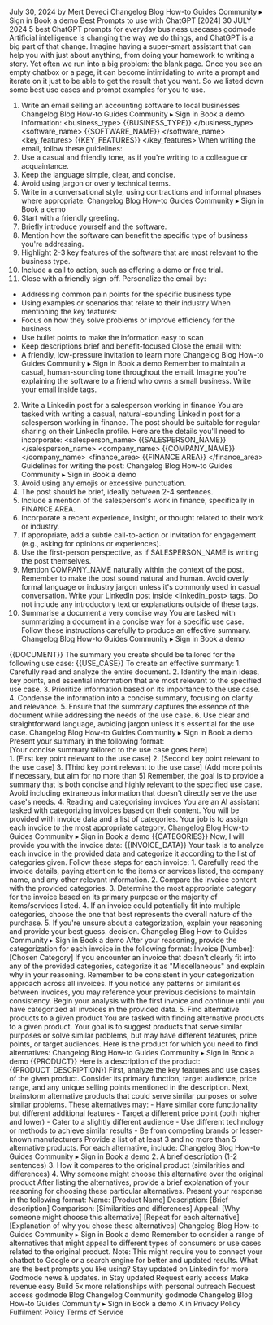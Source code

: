 July 30, 2024 by Mert Deveci
Changelog Blog How-to Guides Community
▸
Sign in
Book a demo
Best Prompts to use with ChatGPT [2024]
30 JULY 2024
5 best ChatGPT
prompts for
everyday business
usecases
godmode
Artificial intelligence is changing the way we do things, and ChatGPT is a big part of that change.
Imagine having a super-smart assistant that can help you with just about anything, from doing your
homework to writing a story.
Yet often we run into a big problem: the blank page.
Once you see an empty chatbox or a page, it can become intimidating to write a prompt and iterate on
it just to be able to get the result that you want.
So we listed down some best use cases and prompt examples for you to use.
1. Write an email selling an accounting software to local businesses
Changelog
Blog How-to Guides Community
▸
Sign in
Book a demo
information:
<business_type>
{{BUSINESS_TYPE}}
</business_type>
<software_name>
{{SOFTWARE_NAME}}
</software_name>
<key_features>
{{KEY_FEATURES}}
</key_features>
When writing the email, follow these guidelines:
1. Use a casual and friendly tone, as if you're writing to a colleague or
acquaintance.
2. Keep the language simple, clear, and concise.
3. Avoid using jargon or overly technical terms.
4. Write in a conversational style, using contractions and informal phrases
where appropriate.
Changelog
Blog
How-to Guides
Community
▸
Sign in
Book a demo
1. Start with a friendly greeting.
2. Briefly introduce yourself and the software.
3. Mention how the software can benefit the specific type of business you're
addressing.
4. Highlight 2-3 key features of the software that are most relevant to the
business type.
5. Include a call to action, such as offering a demo or free trial.
6. Close with a friendly sign-off.
Personalize the email by:
- Addressing common pain points for the specific business type
- Using examples or scenarios that relate to their industry
When mentioning the key features:
- Focus on how they solve problems or improve efficiency for the business
- Use bullet points to make the information easy to scan
- Keep descriptions brief and benefit-focused
Close the email with:
- A friendly, low-pressure invitation to learn more
Changelog Blog How-to Guides Community
▸ Sign in
Book a demo
Remember to maintain a casual, human-sounding tone throughout the email.
Imagine you're explaining the software to a friend who owns a small business.
Write your email inside <email> tags.
2. Write a Linkedin post for a salesperson working in finance
You are tasked with writing a casual, natural-sounding LinkedIn post for a
salesperson working in finance. The post should be suitable for regular
sharing on their LinkedIn profile. Here are the details you'll need to
incorporate:
<salesperson_name>
{{SALESPERSON_NAME}}
</salesperson_name>
<company_name>
{{COMPANY_NAME}}
</company_name>
<finance_area>
{{FINANCE AREA}}
</finance_area>
Guidelines for writing the post:
Changelog Blog How-to Guides Community
▸
Sign in
Book a demo
2. Avoid using any emojis or excessive punctuation.
3. The post should be brief, ideally between 2-4 sentences.
4. Include a mention of the salesperson's work in finance, specifically in
FINANCE AREA.
5. Incorporate a recent experience, insight, or thought related to their work or
industry.
6. If appropriate, add a subtle call-to-action or invitation for engagement (e.g.,
asking for opinions or experiences).
7. Use the first-person perspective, as if SALESPERSON_NAME is writing the
post themselves.
8. Mention COMPANY_NAME naturally within the context of the post.
Remember to make the post sound natural and human. Avoid overly formal
language or industry jargon unless it's commonly used in casual conversation.
Write your LinkedIn post inside <linkedin_post> tags. Do not include any
introductory text or explanations outside of these tags.
3. Summarise a document a very concise way
You are tasked with summarizing a document in a concise way for a specific
use case. Follow these instructions carefully to produce an effective summary.
Changelog Blog How-to Guides Community
▸
Sign in
Book a demo
<document>
{{DOCUMENT}}
</document>
The summary you create should be tailored for the following use case:
<use_case>
{{USE_CASE}}
</use_case>
To create an effective summary:
1. Carefully read and analyze the entire document.
2. Identify the main ideas, key points, and essential information that are most
relevant to the specified use case.
3. Prioritize information based on its importance to the use case.
4. Condense the information into a concise summary, focusing on clarity and
relevance.
5. Ensure that the summary captures the essence of the document while
addressing the needs of the use case.
6. Use clear and straightforward language, avoiding jargon unless it's essential
for the use case.
Changelog Blog How-to Guides
Community
▸
Sign in
Book a demo
Present your summary in the following format:
<summary>
[Your concise summary tailored to the use case goes here]
</summary>
<key_points>
1. [First key point relevant to the use case]
2. [Second key point relevant to the use case]
3. [Third key point relevant to the use case]
(Add more points if necessary, but aim for no more than 5)
</key_points>
Remember, the goal is to provide a summary that is both concise and highly
relevant to the specified use case. Avoid including extraneous information that
doesn't directly serve the use case's needs.
4. Reading and categorising invoices
You are an Al assistant tasked with categorizing invoices based on their
content. You will be provided with invoice data and a list of categories. Your
job is to assign each invoice to the most appropriate category.
Changelog Blog How-to Guides Community
▸
Sign in
Book a demo
<categories>
{{CATEGORIES}}
</categories>
Now, I will provide you with the invoice data:
<invoice_data>
{{INVOICE_DATA}}
</invoice_data>
Your task is to analyze each invoice in the provided data and categorize it
according to the list of categories given. Follow these steps for each invoice:
1. Carefully read the invoice details, paying attention to the items or services
listed, the company name, and any other relevant information.
2. Compare the invoice content with the provided categories.
3. Determine the most appropriate category for the invoice based on its
primary purpose or the majority of items/services listed.
4. If an invoice could potentially fit into multiple categories, choose the one
that best represents the overall nature of the purchase.
5. If you're unsure about a categorization, explain your reasoning and provide
your best guess.
decision.
Changelog Blog How-to Guides Community
▸
Sign in
Book a demo
After your reasoning, provide the categorization for each invoice in the
following format:
<categorization>
Invoice [Number]: [Chosen Category]
</categorization>
If you encounter an invoice that doesn't clearly fit into any of the provided
categories, categorize it as "Miscellaneous" and explain why in your reasoning.
Remember to be consistent in your categorization approach across all
invoices. If you notice any patterns or similarities between invoices, you may
reference your previous decisions to maintain consistency.
Begin your analysis with the first invoice and continue until you have
categorized all invoices in the provided data.
5. Find alternative products to a given product
You are tasked with finding alternative products to a given product. Your goal
is to suggest products that serve similar purposes or solve similar problems,
but may have different features, price points, or target audiences.
Here is the product for which you need to find alternatives:
Changelog Blog
How-to Guides Community
▸
Sign in
Book a demo
{{PRODUCT}}
</product>
Here is a description of the product:
<product_description>
{{PRODUCT_DESCRIPTION}}
</product_description>
First, analyze the key features and use cases of the given product. Consider
its primary function, target audience, price range, and any unique selling
points mentioned in the description.
Next, brainstorm alternative products that could serve similar purposes or
solve similar problems. These alternatives may:
- Have similar core functionality but different additional features
- Target a different price point (both higher and lower)
- Cater to a slightly different audience
- Use different technology or methods to achieve similar results
- Be from competing brands or lesser-known manufacturers
Provide a list of at least 3 and no more than 5 alternative products. For each
alternative, include:
Changelog Blog How-to Guides
Community
▸
Sign in
Book a demo
2. A brief description (1-2 sentences)
3. How it compares to the original product (similarities and differences)
4. Why someone might choose this alternative over the original product
After listing the alternatives, provide a brief explanation of your reasoning for
choosing these particular alternatives.
Present your response in the following format:
<alternatives>
<alternative1>
Name: [Product Name]
Description: [Brief description]
Comparison: [Similarities and differences]
Appeal: [Why someone might choose this alternative]
</alternative1>
[Repeat for each alternative]
<reasoning>
[Explanation of why you chose these alternatives]
</reasoning>
Changelog Blog
How-to Guides Community
▸
Sign in
Book a demo
Remember to consider a range of alternatives that might appeal to different
types of consumers or use cases related to the original product.
Note: This might require you to connect your chatbot to Google or a search engine for better and
updated results.
What are the best prompts you like using?
Stay updated on Linkedin for more Godmode news & updates.
in Stay updated
Request early access
Make revenue easy
Build 5x more relationships with personal
outreach
Request access
godmode
Blog Changelog Community
godmode
Changelog Blog How-to Guides Community
▸
Sign in
Book a demo
X
in
Privacy Policy Fulfilment Policy Terms of Service
